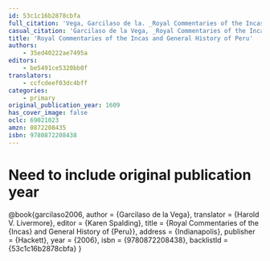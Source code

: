 ```yaml
---
id: 53c1c16b2878cbfa
full_citation: 'Vega, Garcilaso de la. _Royal Commentaries of the Incas and General History of Peru_. Translated by Harold V. Livermore. Edited by Karen Spalding. Indianapolis: Hackett, 2006.'
casual_citation: 'Garcilaso de la Vega, _Royal Commentaries of the Incas and General History of Peru_, Abridged, translated by Harold V. Livermore, with an introduction by Karen Spalding (2006 [1609]).'
title: 'Royal Commentaries of the Incas and General History of Peru'
authors:
    - 35ed40222ae7495a
editors:
    - be5491ce5320bb0f
translators:
    - ccfcdeef03dc4bff
categories:
    - primary
original_publication_year: 1609
has_cover_image: false
oclc: 69021023
amzn: 0872208435
isbn: 9780872208438
---
```

# Need to include original publication year
@book{garcilaso2006,
  author = {Garcilaso de la Vega},
  translator = {Harold V. Livermore},
  editor = {Karen Spalding},
  title = {Royal Commentaries of the {Incas} and General History of {Peru}},
  address = {Indianapolis},
  publisher = {Hackett},
  year = {2006},
  isbn = {9780872208438},
  backlistId = {53c1c16b2878cbfa}
}
